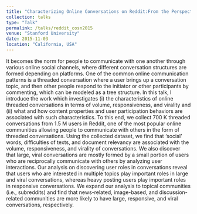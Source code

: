 ```yaml
---
title: "Characterizing Online Conversations on Reddit:From the Perspectives of Content Properties and User Participation Behaviors"
collection: talks
type: "Talk"
permalink: /talks/reddit_cosn2015
venue: "Stanford University"
date: 2015-11-03
location: "California, USA"
---
```


It becomes the norm for people to communicate with one another through various 
online social channels, where different conversation structures are formed 
depending on platforms. One of the common online communication patterns is a 
threaded conversation where a user brings up a conversation topic, and then 
other people respond to the initiator or other participants by commenting, 
which can be modeled as a tree structure. In this talk, I introduce the work
which investigates (i) the characteristics of online threaded conversations 
in terms of volume, responsiveness, and virality and (ii) what and how content 
properties and user participation behaviors are associated with such characteristics. 
To this end, we collect 700 K threaded conversations from 1.5 M users in Reddit, 
one of the most popular online communities allowing people to communicate with 
others in the form of threaded conversations. Using the collected dataset, we 
find that ‘social’ words, difficulties of texts, and document relevancy are 
associated with the volume, responsiveness, and virality of conversations. We 
also discover that large, viral conversations are mostly formed by a small 
portion of users who are reciprocally communicate with others by analyzing user 
interactions. Our analysis on discovering user roles in conversations reveal 
that users who are interested in multiple topics play important roles in large 
and viral conversations, whereas heavy posting users play important roles in 
responsive conversations. We expand our analysis to topical communities
(i.e., subreddits) and find that news-related, image-based,
and discussion-related communities are more likely to have
large, responsive, and viral conversations, respectively.
